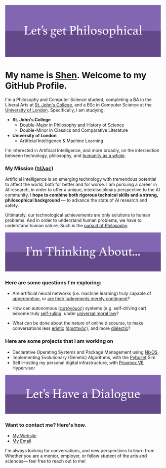 ![Let's get Philosophical](./intro-banner.png)

# My name is [Shen](https://shen.hong.io/). Welcome to my GitHub Profile.

<!--
**ShenZhouHong/ShenZhouHong** is a ✨ _special_ ✨ repository because its `README.md` (this file) appears on your GitHub profile.

Here are some ideas to get you started:

- 🔭 I’m currently working on ...
- 🌱 I’m currently learning ...
- 👯 I’m looking to collaborate on ...
- 🤔 I’m looking for help with ...
- 💬 Ask me about ...
- 📫 How to reach me: ...
- 😄 Pronouns: ...
- ⚡ Fun fact: ...
-->

I'm a Philosophy and Computer Science student, completing a BA in the Liberal Arts at [St. John's College](https://www.sjc.edu/), and a BSc in Computer Science at the [University of London](https://london.ac.uk). Specifically, I am studying:

* **St. John's College**
  * Double-Major in Philosophy and History of Science
  * Double-Minor in Classics and Comparative Literature
* **University of London**
  * Artificial Intelligence & Machine Learning

I'm interested in Artificial Intelligence, and more broadly, on the intersection between technology, philosophy, and [humanity as a whole](https://en.wikipedia.org/wiki/The_Phenomenology_of_Spirit).

### My Mission ([τέλος](https://en.wikipedia.org/wiki/Telos))

Artificial Intelligence is an emerging technology with tremendous potential to affect the world, both for better and for worse. I am pursuing a career in AI research, in order to offer a unique, interdisciplinary perspective to the AI community. **I hope to combine both rigorous technical skills and a strong, philosophical background** — to advance the state of AI research and safety.

Ultimately, our technological achievements are only solutions to human problems. And in order to understand human problems, we have to understand human nature. Such is the [pursuit of Philosophy](https://www.loebclassics.com/view/plato_philosopher-meno/1924/pb_LCL165.265.xml).

![I'm thinking about](thinking-about.png)

### Here are some questions I'm exploring:

* Are artificial neural networks (i.e. machine learning) truly capable of [apperception](https://plato.stanford.edu/entries/kant-mind/#3.4), or [are their judgements merely contingent](https://www.gutenberg.org/cache/epub/4280/pg4280-images.html#chap45)?

* How can autonomous ([αὐτόνόμος](http://www.perseus.tufts.edu/hopper/text?doc=Perseus:text:1999.04.0057:entry=au\)to/nomos)) systems (e.g. self-driving car) become truly [self-ruling](https://plato.stanford.edu/entries/autonomy-moral/#AutMor), under [universal moral law](https://plato.stanford.edu/entries/kant-moral/#AutFor)?

* What can be done about the nature of online discourse, to make conversations less [eristic](https://en.wikipedia.org/wiki/Eristic) ([ἐριστικός](http://www.perseus.tufts.edu/hopper/text?doc=Perseus%3Atext%3A1999.04.0057%3Aentry%3De\)ristiko%2Fs)), and more [dialectic](https://en.wikipedia.org/wiki/Dialectic)?

### Here are some projects that I am working on

* Declarative Operating Systems and Package Management using [NixOS](https://nixos.org/).
* Implementing Evolutionary (Genetic) Algorithms, with the [Pybullet](https://github.com/bulletphysics/bullet3) Sim.
* Self-Hosting my personal digital infrastructure, with [Proxmox VE](https://www.proxmox.com/en/) Hypervisor

![Let's have a dialogue](dialogue.png)

### Want to contact me? Here's how.

* [My Website](https://shen.hong.io/)
* [My Email](contact-via.png)

I'm always looking for conversations, and new perspectives to learn from. Whether you are a mentor, employer, or fellow student of the arts and sciences— feel free to reach out to me!
